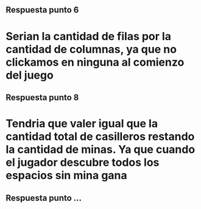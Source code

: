## Respuesta punto 6
# Serian la cantidad de filas por la cantidad de columnas, ya que no clickamos en ninguna al comienzo del juego
## Respuesta punto 8
# Tendria que valer igual que la cantidad total de casilleros restando la cantidad de minas. Ya que cuando el jugador descubre todos los espacios sin mina gana
## Respuesta punto ...